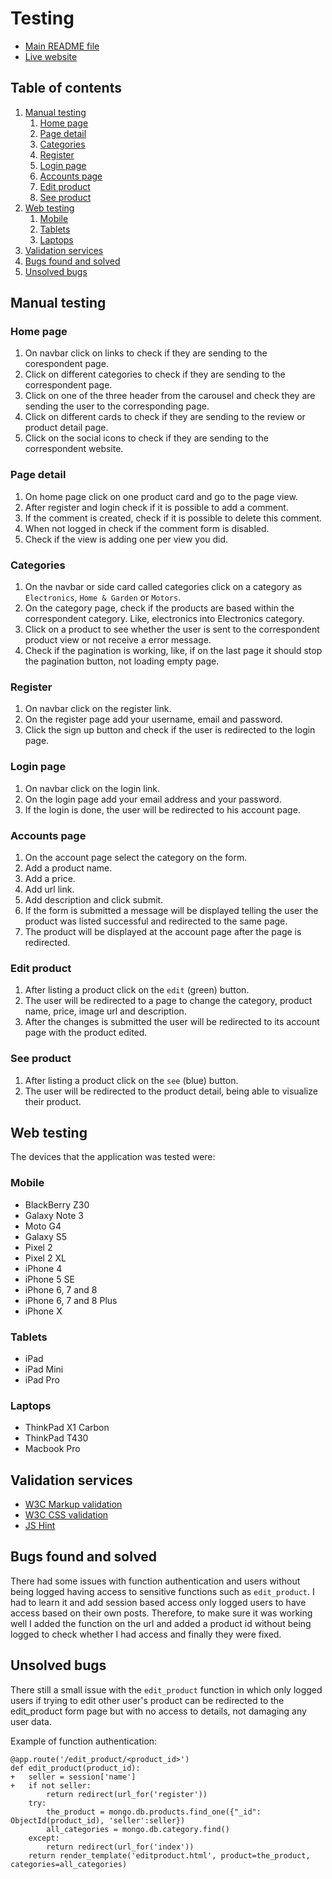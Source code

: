 
# Testing

- [Main README file](ReadMe.md)
- [Live website](http://data-structure-project.herokuapp.com/)

## Table of contents

1. [Manual testing](#Manual-testing)
    1. [Home page](#Home-page)
    2. [Page detail](#Page-detail)
    3. [Categories](#Categories)
    4. [Register](#Register)
    5. [Login page](#Login-page)
    6. [Accounts page](#Accounts-page)
    7. [Edit product](#Edit-product)
    8. [See product](#)
2. [Web testing](#Web-testing)
    1. [Mobile](#Mobile)
    2. [Tablets](#Tablets)
    3. [Laptops](#Laptops)
3. [Validation services](#Validation-services)
4. [Bugs found and solved](#Bugs-found-and-solved)
5. [Unsolved bugs](#Unsolved-bugs)


## Manual testing

### Home page

1. On navbar click on links to check if they are sending to the corespondent page.
2. Click on different categories to check if they are sending to the correspondent page.
3. Click on one of the three header from the carousel and check they are sending the user to the corresponding page.
4. Click on different cards to check if they are sending to the review or product detail page.
5. Click on the social icons to check if they are sending to the correspondent website.

### Page detail

1. On home page click on one product card and go to the page view.
2. After register and login check if it is possible to add a comment.
3. If the comment is created, check if it is possible to delete this comment.
4. When not logged in check if the comment form is disabled.
5. Check if the view is adding one per view you did.

### Categories

1. On the navbar or side card called categories click on a category as `Electronics`, `Home & Garden` or `Motors`.
2. On the category page, check if the products are based within the correspondent category. Like, electronics into Electronics category.
3. Click on a product to see whether the user is sent to the correspondent product view or not receive a error message.
4. Check if the pagination is working, like, if on the last page it should stop the pagination button, not loading empty page.

### Register

1. On navbar click on the register link.
2. On the register page add your username, email and password.
3. Click the sign up button and check if the user is redirected to the login page.

### Login page

1. On navbar click on the login link.
2. On the login page add your email address and your password.
3. If the login is done, the user will be redirected to his account page.

### Accounts page

1. On the account page select the category on the form.
2. Add a product name.
3. Add a price.
4. Add url link.
5. Add description and click submit.
6. If the form is submitted a message will be displayed telling the user the product was listed successful and redirected to the same page.
7. The product will be displayed at the account page after the page is redirected.

### Edit product

1. After listing a product click on the `edit` (green) button.
2. The user will be redirected to a page to change the category, product name, price, image url and description.
4. After the changes is submitted the user will be redirected to its account page with the product edited.

### See product

1. After listing a product click on the `see` (blue) button.
2. The user will be redirected to the product detail, being able to visualize their product.


## Web testing

The devices that the application was tested were:

### Mobile

- BlackBerry Z30
- Galaxy Note 3
- Moto G4
- Galaxy S5
- Pixel 2
- Pixel 2 XL
- iPhone 4
- iPhone 5 SE
- iPhone 6, 7 and 8
- iPhone 6, 7 and 8 Plus
- iPhone X

### Tablets

- iPad
- iPad Mini
- iPad Pro

### Laptops

- ThinkPad X1 Carbon
- ThinkPad T430
- Macbook Pro

## Validation services

- [W3C Markup validation](https://validator.w3.org/)
- [W3C CSS validation](https://jigsaw.w3.org/css-validator/)
- [JS Hint](https://jshint.com/)

## Bugs found and solved

There had some issues with function authentication and users without being logged having access to sensitive functions
such as ```edit_product```. I had to learn it and add session based access only logged users to have access based on their own
posts. Therefore, to make sure it was working well I added the function on the url and added a product id without being logged
to check whether I had access and finally they were fixed.


## Unsolved bugs

There still a small issue with the ```edit_product``` function
in which only logged users if trying to edit other user's product can be redirected to the edit_product form page but with no access to details, not damaging any user data.

Example of function authentication:

```
@app.route('/edit_product/<product_id>')
def edit_product(product_id):
+   seller = session['name']
+   if not seller:
        return redirect(url_for('register'))
    try:
        the_product = mongo.db.products.find_one({"_id": ObjectId(product_id), 'seller':seller})
        all_categories = mongo.db.category.find()
    except:
        return redirect(url_for('index'))
    return render_template('editproduct.html', product=the_product, categories=all_categories)
```
